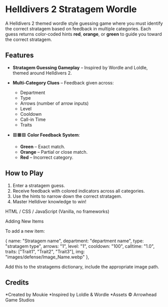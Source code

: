 # Helldivers 2 Stratagem Wordle

A Helldivers 2 themed wordle style guessing game where you must identify the correct stratagem based on feedback in multiple categories. Each guess returns color-coded hints **red**, **orange**, or **green** to guide you toward the correct stratagem.

## Features

* **Stratagem Guessing Gameplay** – Inspired by Wordle and Loldle, themed around Helldivers 2.
* **Multi-Category Clues** – Feedback given across:

  * Department
  * Type
  * Arrows (number of arrow inputs)
  * Level
  * Cooldown
  * Call-in Time
  * Traits
* 🟥🟧🟩 **Color Feedback System**:

  * **Green** – Exact match.
  * **Orange** – Partial or close match.
  * **Red** – Incorrect category.

## How to Play

1. Enter a stratagem guess.
2. Receive feedback with colored indicators across all categories.
3. Use the hints to narrow down the correct stratagem.
4. Master Helldiver knowledge to win!

HTML / CSS / JavaScript (Vanilla, no frameworks)

Adding New Items

To add a new item:

{
        name: "Stratagem name",
        department: "department name",
        type: "stratagem type",
        arrows: "1",
        level: "1",
        cooldown: "100",
        calltime: "1.0",
        traits: ["Trait1", "Trait2", "Trait3"],
        img: "images/defense/Image_Name.webp"
    },
    
Add this to the stratagems dictionary, include the appropriate image path.

## Credits

*Created by Moukie
*Inspired by Loldle & Wordle
*Assets © Arrowhead Game Studios
